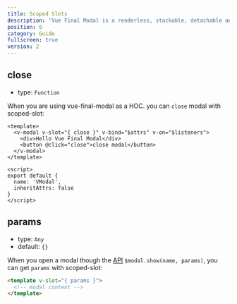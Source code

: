 ```yaml
---
title: Scoped Slots
description: 'Vue Final Modal is a renderless, stackable, detachable and lightweight modal component.'
position: 6
category: Guide
fullscreen: true
version: 2
---
```


## close

- type: `Function`

When you are using vue-final-modal as a HOC. you can `close` modal with scoped-slot:

```vue
<template>
  <v-modal v-slot="{ close }" v-bind="$attrs" v-on="$listeners">
    <div>Hello Vue Final Modal</div>
    <button @click="close">close modal</button>
  </v-modal>
</template>

<script>
export default {
  name: 'VModal',
  inheritAttrs: false
}
</script>
```

## params

- type: `Any`
- default: `{}`

When you open a modal though the [API](/api) `$modal.show(name, params)`, you can get `params` with scoped-slot:

```html
<template v-slot="{ params }">
  <!-- modal content -->
</template>
```